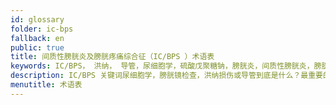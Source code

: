 ```yaml
---
id: glossary
folder: ic-bps
fallback: en
public: true
title: 间质性膀胱炎及膀胱疼痛综合征（IC/BPS ）术语表
keywords: IC/BPS， 洪纳， 导管，尿细胞学，硫酸戊聚糖钠，膀胱炎，间质性膀胱炎，膀胱疼痛综合征
description: IC/BPS 关键词尿细胞学，膀胱镜检查，洪纳损伤或导管到底是什么？最重要的术语和定义都集中在一处。
menutitle: 术语表
---
```

